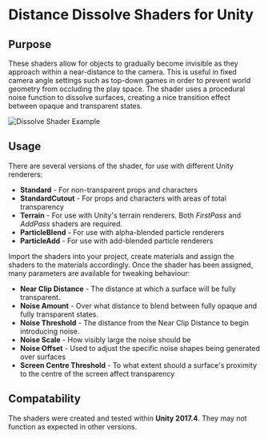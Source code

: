# Distance Dissolve Shaders for Unity
## Purpose
These shaders allow for objects to gradually become invisible as they approach within a near-distance to the camera. This is useful in fixed camera angle settings such as top-down games in order to prevent world geometry from occluding the play space. The shader uses a procedural noise function to dissolve surfaces, creating a nice transition effect between opaque and transparent states.

![Dissolve Shader Example](https://moltenmetalgames.files.wordpress.com/2019/10/dissolve-1.gif)

## Usage
There are several versions of the shader, for use with different Unity renderers:
- **Standard** - For non-transparent props and characters
- **StandardCutout** - For props and characters with areas of total transparency
- **Terrain** - For use with Unity's terrain renderers. Both *FirstPass* and *AddPass* shaders are required.
- **ParticleBlend** - For use with alpha-blended particle renderers
- **ParticleAdd** - For use with add-blended particle renderers

Import the shaders into your project, create materials and assign the shaders to the materials accordingly. Once the shader has been assigned, many parameters are available for tweaking behaviour:

- **Near Clip Distance** - The distance at which a surface will be fully transparent.
- **Noise Amount** - Over what distance to blend between fully opaque and fully transparent states.
- **Noise Threshold** - The distance from the Near Clip Distance to begin introducing noise.
- **Noise Scale** - How visibly large the noise should be
- **Noise Offset** - Used to adjust the specific noise shapes being generated over surfaces
- **Screen Centre Threshold** - To what extent should a surface's proximity to the centre of the screen affect transparency

## Compatability
The shaders were created and tested within **Unity 2017.4**. They may not function as expected in other versions.
